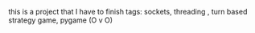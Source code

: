 this is a project that I have to finish
tags: sockets, threading , turn based strategy game, pygame
(O v O)